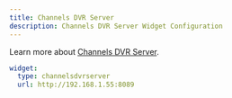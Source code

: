 ```yaml
---
title: Channels DVR Server
description: Channels DVR Server Widget Configuration
---
```


Learn more about [Channels DVR Server](https://getchannels.com/dvr-server/).

```yaml
widget:
  type: channelsdvrserver
  url: http://192.168.1.55:8089
```
